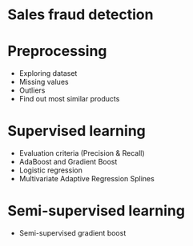 # Sales fraud detection
# Preprocessing
* Exploring dataset
* Missing values
* Outliers
* Find out most similar products

# Supervised learning
* Evaluation criteria (Precision & Recall)
* AdaBoost and Gradient Boost
* Logistic regression
* Multivariate Adaptive Regression Splines

# Semi-supervised learning
* Semi-supervised gradient boost

